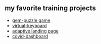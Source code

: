 ## my favorite training projects
+ [gem-puzzle game](https://vaseninanastya.github.io/codejam-the-gem-puzzle/ "Gists")
+ [virtual-keyboard](https://vaseninanastya.github.io/virtual-keyboard/ "Gists")
+ [adaptive landing page](https://vaseninanastya.github.io/shelter/pages/main/index.html "Gists")
+ [covid-dashboard](https://vaseninanastya.github.io/covid-dashboard/dist/index.html "Gists")